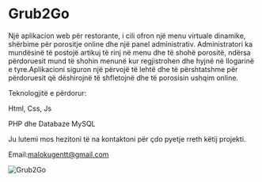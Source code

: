 # Grub2Go

Një aplikacion web për restorante, i cili ofron një menu virtuale dinamike, shërbime për porositje online dhe një panel administrativ. Administratori ka mundësinë të postojë artikuj të rinj në menu dhe të shohë porositë, ndërsa përdoruesit mund të shohin menunë kur regjistrohen dhe hyjnë në llogarinë e tyre.Aplikacioni siguron një përvojë të lehtë dhe të përshtatshme për përdoruesit që dëshirojnë të shfletojnë dhe të porosisin ushqim online.

Teknologjitë e përdorur:

Html, Css, Js

PHP dhe 
Databaze MySQL

Ju lutemi mos hezitoni të na kontaktoni për çdo pyetje rreth këtij projekti.

Email:malokugentt@gmail.com

![Grub2Go](https://github.com/genttmaloku/Grub2Go/assets/121188583/ab4c45ac-bb7e-47d6-825b-80ae75d0e638)
